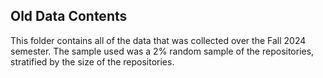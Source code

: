 ## Old Data Contents
This folder contains all of the data that was collected over the Fall 2024 semester. The sample used was a 2% random sample of the repositories, stratified by the size of the repositories.
